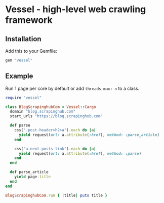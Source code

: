 # Vessel - high-level web crawling framework

## Installation

Add this to your Gemfile:

```ruby
gem "vessel"
```

## Example

Run 1 page per core by default or add `threads max: n` to a class.

```ruby
require "vessel"

class BlogScrapinghubCom < Vessel::Cargo
  domain "blog.scrapinghub.com"
  start_urls "https://blog.scrapinghub.com"

  def parse
    css(".post-header>h2>a").each do |a|
      yield request(url: a.attribute(:href), method: :parse_article)
    end

    css("a.next-posts-link").each do |a|
      yield request(url: a.attribute(:href), method: :parse)
    end
  end

  def parse_article
    yield page.title
  end
end

BlogScrapinghubCom.run { |title| puts title }
```
